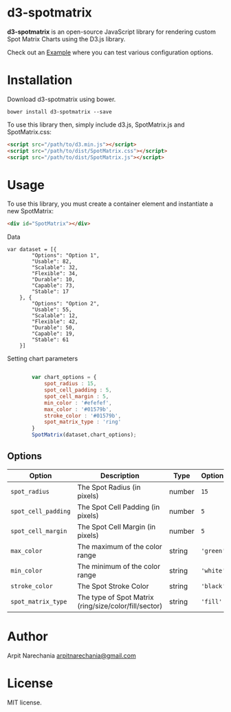 # d3-spotmatrix

**d3-spotmatrix** is an open-source JavaScript library for rendering custom Spot Matrix Charts using the D3.js library.

Check out an [Example](https://arpitnarechania.github.io/d3-spotmatrix/) where you can test various configuration options.

# Installation

Download d3-spotmatrix using bower.

```
bower install d3-spotmatrix --save
```

To use this library then, simply include d3.js, SpotMatrix.js and SpotMatrix.css:

``` html
<script src="/path/to/d3.min.js"></script>
<script src="/path/to/dist/SpotMatrix.css"></script>
<script src="/path/to/dist/SpotMatrix.js"></script>
```

# Usage

To use this library, you must create a container element and instantiate a new
SpotMatrix:

```html
<div id="SpotMatrix"></div>
```


Data
```
var dataset = [{
        "Options": "Option 1",
        "Usable": 82,
        "Scalable": 32,
        "Flexible": 34,
        "Durable": 10,
        "Capable": 73,
        "Stable": 17
    }, {
        "Options": "Option 2",
        "Usable": 55,
        "Scalable": 12,
        "Flexible": 42,
        "Durable": 50,
        "Capable": 19,
        "Stable": 61
    }]
```

Setting chart parameters
``` javascript

        var chart_options = {
            spot_radius : 15,
            spot_cell_padding : 5,
            spot_cell_margin : 5,
            min_color : '#efefef',
            max_color : '#01579b',
            stroke_color : '#01579b',
            spot_matrix_type : 'ring'
        }
        SpotMatrix(dataset,chart_options);

```

## Options

| Option                     | Description                                                               | Type     | Options
| -------------------------- | ------------------------------------------------------------------------- | -------- | ------------------------- |
| `spot_radius`              | The Spot Radius (in pixels)                                               | number   | `15`                      |
| `spot_cell_padding`        | The Spot Cell Padding (in pixels)                                         | number   | `5`                       |
| `spot_cell_margin`         | The Spot Cell Margin (in pixels)                                          | number   | `5`                       |
| `max_color`                | The maximum of the color range                                            | string   | `'green'`                 |
| `min_color`                | The minimum of the color range                                            | string   | `'white'`                 |
| `stroke_color`             | The Spot Stroke Color                                                     | string   | `'black'`                 |
| `spot_matrix_type`         | The type of Spot Matrix (ring/size/color/fill/sector)                     | string   | `'fill'`                  |

# Author

Arpit Narechania
arpitnarechania@gmail.com

# License

MIT license.